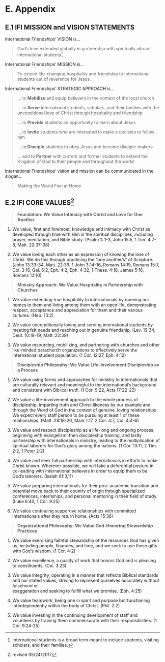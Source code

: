 # E. Appendix #

## E.1 IFI MISSION and VISION STATEMENTS ##

International Friendships’ VISION is…

> God’s love extended globally in partnership with spiritually vibrant
> international students[^1].

International Friendships’ MISSION is…

> To extend life-changing hospitality and friendship to international
> students out of reverence for Jesus.

International Friendships’ STRATEGIC APPROACH is…

> … to **Mobilize** and equip believers in the context of the local
> church
> 
> … to **Serve** international students, scholars, and their families
> with the unconditional love of Christ through hospitality and
> friendship
> 
> … to **Provide** students an opportunity to learn about Jesus
> 
> … to **Invite** students who are interested to make a decision to
> follow him
> 
> … to **Disciple** students to obey Jesus and become disciple-makers
> 
> … and to **Partner** with current and former students to extend the
> Kingdom of God to their people and throughout the world.

International Friendships’ vision and mission can be communicated in the
slogan…

> Making the World Feel at Home

[^1]: International students is a broad term meant to include students, visiting scholars, and their families.

## E.2 IFI CORE VALUES[^2] ##

> **<span class="underline">Foundation: We Value Intimacy with Christ
> and Love for One Another</span>**

1.  We value, first and foremost, knowledge and intimacy with Christ as
developed through time with Him in the spiritual disciplines, including
prayer, meditation, and Bible study. (Psalm 1: 1-3, John 15:5, 1 Tim.
4:7-8, Matt. 22:37-38)

1.  We value loving each other as an expression of knowing the love of
Christ. We do this through practicing the “one another’s” of Scripture.
(John 13:33-34, Matt. 22:39, 1 John 3:14-16, Romans 14:19, Romans 15:7,
Col. 3:16, Gal. 6:2, Eph. 4:2, Eph. 4:32, 1 Thess. 4:18, James 5:16,
Romans 12:10)

> **<span class="underline">Ministry Approach: We Value Hospitality in
> Partnership with Churches</span>**

1.  We value extending true hospitality to internationals by opening our
homes to them and living among them with an open life, demonstrating
respect, acceptance and appreciation for them and their various
cultures. (Heb. 13:2)

1.  We value unconditionally loving and serving international students by
meeting felt needs and reaching out in genuine friendship. (Lev. 19:34,
Deut. 10:18-19, Matt. 22:39)

1.  We value resourcing, mobilizing, and partnering with churches and other
like-minded parachurch organizations to effectively serve the
international student population. (1 Cor. 12:27, Eph. 4:12)

> **<span class="underline">Discipleship Philosophy: We Value
> Life-Involvement Discipleship as a Process</span>**

1.  We value using forms and approaches for ministry to internationals that
are culturally relevant and meaningful to the international’s background
and consistent with Biblical truth. (1 Cor. 9:22, Acts 17:22-23)

1.  We value a life-involvement approach to the whole process of
discipleship, imparting truth and Christ-likeness by our example and
through the Word of God in the context of genuine, loving relationships.
We expect every staff person to be pursuing at least 1 of these
relationships. (Matt. 28:18-20, Mark 1:17, 2 Cor. 4:7, Col. 4:4-6)

1.  We value and respect discipleship as a life-long and ongoing process,
beginning with evangelism, then discipleship training, and lastly
partnership with internationals in ministry, leading to the
multiplication of spiritual laborers for God’s glory among the nations.
(1 Cor. 13:11, 2 Tim. 2:2, 1 Peter 2:2)

1.  We value and seek full partnership with internationals in efforts to
make Christ known. Wherever possible, we will take a deferential posture
in co-leading with international believers in order to equip them to be
God’s laborers. (Isaiah 61:3,11)

1.  We value preparing internationals for their post-academic transition and
potential move back to their country of origin through specialized
conferences, internships, and personal mentoring in their field of
study. (Luke 6:40, 1 Cor. 9:25)

1.  We value continuing supportive relationships with committed
internationals after they return home. (Acts 15:36)

> **<span class="underline">Organizational Philosophy: We Value
> God-Honoring Stewardship Practices</span>**

1.  We value exercising faithful stewardship of the resources God has given
us, including people, finances, and time, and we seek to use these gifts
with God’s wisdom. (1 Cor. 4:2)

1.  We value excellence, a quality of work that honors God and is pleasing
to constituents. (Col. 3:23)

1.  We value integrity, operating in a manner that reflects Biblical
standards and our stated values, striving to represent ourselves
accurately without falsehood or  
exaggeration and seeking to fulfill what we promise. (Eph. 4:25)

1.  We value teamwork, being one in spirit and purpose but functioning
interdependently within the body of Christ. (Phil. 2:2)

1.  We value investing in the continuing development of staff and volunteers
by training them commensurate with their responsibilities. (1 Cor.
9:24-25)

[^2]: revised 05/24/2017


